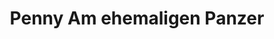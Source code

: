 ---
title: "Penny Am ehemaligen Panzer"
url: /chemnitz/penny-am-ehemaligen-panzer/
shop: Supermarkt
---